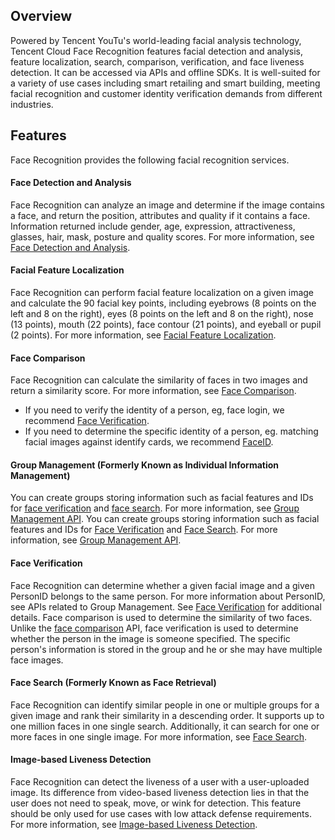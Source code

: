 ## Overview
Powered by Tencent YouTu's world-leading facial analysis technology, Tencent Cloud Face Recognition features facial detection and analysis, feature localization, search, comparison, verification, and face liveness detection. It can be accessed via APIs and offline SDKs. It is well-suited for a variety of use cases including smart retailing and smart building, meeting facial recognition and customer identity verification demands from different industries.

## Features
Face Recognition provides the following facial recognition services.

#### Face Detection and Analysis
Face Recognition can analyze an image and determine if the image contains a face, and return the position, attributes and quality if it contains a face. Information returned include gender, age, expression, attractiveness, glasses, hair, mask, posture and quality scores. For more information, see [Face Detection and Analysis](https://cloud.tencent.com/document/product/867/32800).

#### Facial Feature Localization
Face Recognition can perform facial feature localization on a given image and calculate the 90 facial key points, including eyebrows (8 points on the left and 8 on the right), eyes (8 points on the left and 8 on the right), nose (13 points), mouth (22 points), face contour (21 points), and eyeball or pupil (2 points). For more information, see [Facial Feature Localization](https://cloud.tencent.com/document/product/867/32779).

#### Face Comparison
Face Recognition can calculate the similarity of faces in two images and return a similarity score. For more information, see [Face Comparison](https://cloud.tencent.com/document/product/867/32802).
- If you need to verify the identity of a person, eg, face login, we recommend [Face Verification](https://cloud.tencent.com/document/product/867/32806). 
- If you need to determine the specific identity of a person, eg. matching facial images against identify cards, we recommend [FaceID](https://cloud.tencent.com/product/faceid).

#### Group Management (Formerly Known as Individual Information Management)
You can create groups storing information such as facial features and IDs for [face verification]( ()https://cloud.tencent.com/document/product/867/32806) and [face search](https://cloud.tencent.com/document/product/867/32798). For more information, see [Group Management API](https://cloud.tencent.com/document/product/867/32780).
You can create groups storing information such as facial features and IDs for [Face Verification](https://cloud.tencent.com/document/product/867/32806) and [Face Search](https://cloud.tencent.com/document/product/867/32798). For more information, see [Group Management API](https://cloud.tencent.com/document/product/867/32780).


#### Face Verification
Face Recognition can determine whether a given facial image and a given PersonID belongs to the same person. For more information about PersonID, see APIs related to Group Management. See [Face Verification](https://cloud.tencent.com/document/product/867/32806) for additional details.
Face comparison is used to determine the similarity of two faces. Unlike the [face comparison](https://cloud.tencent.com/document/product/867/32802) API, face verification is used to determine whether the person in the image is someone specified. The specific person's information is stored in the group and he or she may have multiple face images. 

#### Face Search (Formerly Known as Face Retrieval)
Face Recognition can identify similar people in one or multiple groups for a given image and rank their similarity in a descending order. It supports up to one million faces in one single search. Additionally, it can search for one or more faces in one single image. For more information, see [Face Search]( https://cloud.tencent.com/document/product/867/32798).

#### Image-based Liveness Detection
Face Recognition can detect the liveness of a user with a user-uploaded image. Its difference from video-based liveness detection lies in that the user does not need to speak, move, or wink for detection. This feature should be only used for use cases with low attack defense requirements. For more information, see [Image-based Liveness Detection](https://cloud.tencent.com/document/product/867/32804).

